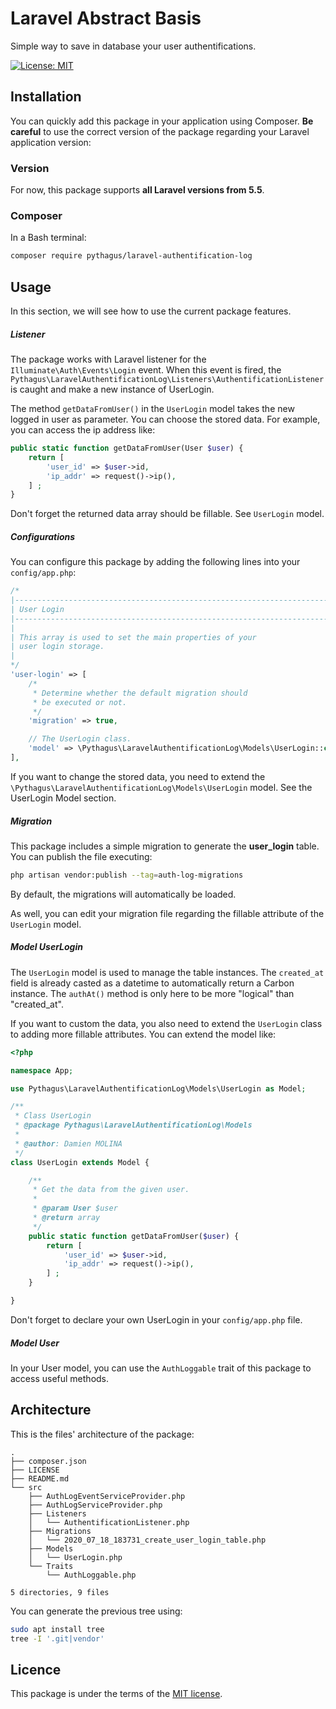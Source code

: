 # Laravel Abstract Basis
Simple way to save in database your user authentifications.

[![License: MIT](https://img.shields.io/badge/License-MIT-yellow.svg)](https://opensource.org/licenses/MIT)

## Installation
You can quickly add this package in your application using Composer. **Be careful** to use the correct version of the package regarding your Laravel application version:

### Version
For now, this package supports **all Laravel versions from 5.5**.

### Composer
In a Bash terminal:
```bash
composer require pythagus/laravel-authentification-log
```

## Usage
In this section, we will see how to use the current package features.

##### Listener
The package works with Laravel listener for the ```Illuminate\Auth\Events\Login``` event. When this event is fired, 
the ```Pythagus\LaravelAuthentificationLog\Listeners\AuthentificationListener``` is caught and make a new instance of UserLogin.

The method ```getDataFromUser()``` in the ```UserLogin``` model takes the new logged in user as parameter. You can choose the stored data. For example, you can 
access the ip address like:
```php
public static function getDataFromUser(User $user) {
    return [
        'user_id' => $user->id,
        'ip_addr' => request()->ip(),
    ] ;
}
```

Don't forget the returned data array should be fillable. See ```UserLogin``` model.

##### Configurations
You can configure this package by adding the following lines into your ```config/app.php```:
```php
/*
|--------------------------------------------------------------------------
| User Login
|--------------------------------------------------------------------------
|
| This array is used to set the main properties of your
| user login storage.
|
*/
'user-login' => [
    /*
     * Determine whether the default migration should
     * be executed or not.
     */
    'migration' => true,

    // The UserLogin class.
    'model' => \Pythagus\LaravelAuthentificationLog\Models\UserLogin::class,
],
```
If you want to change the stored data, you need to extend the ```\Pythagus\LaravelAuthentificationLog\Models\UserLogin``` model.
See the UserLogin Model section.

##### Migration
This package includes a simple migration to generate the **user_login** table. You can publish the file executing:
```bash
php artisan vendor:publish --tag=auth-log-migrations
```
By default, the migrations will automatically be loaded.

As well, you can edit your migration file regarding the fillable attribute of the ```UserLogin``` model.

##### Model UserLogin
The ```UserLogin``` model is used to manage the table instances. The ```created_at``` field is already casted as a datetime
to automatically return a Carbon instance. The ```authAt()``` method is only here to be more "logical" than "created_at".

If you want to custom the data, you also need to extend the ```UserLogin``` class to adding more fillable attributes. 
You can extend the model like:
```php
<?php

namespace App;

use Pythagus\LaravelAuthentificationLog\Models\UserLogin as Model;

/**
 * Class UserLogin
 * @package Pythagus\LaravelAuthentificationLog\Models
 *
 * @author: Damien MOLINA
 */
class UserLogin extends Model {

	/**
	 * Get the data from the given user.
	 *
	 * @param User $user
	 * @return array
	 */
	public static function getDataFromUser($user) {
		return [
			'user_id' => $user->id,
			'ip_addr' => request()->ip(),
		] ;
	}

}
```

Don't forget to declare your own UserLogin in your ```config/app.php``` file.

##### Model User
In your User model, you can use the ```AuthLoggable``` trait of this package to access useful methods.

## Architecture
This is the files' architecture of the package:

```
.
├── composer.json
├── LICENSE
├── README.md
└── src
    ├── AuthLogEventServiceProvider.php
    ├── AuthLogServiceProvider.php
    ├── Listeners
    │   └── AuthentificationListener.php
    ├── Migrations
    │   └── 2020_07_18_183731_create_user_login_table.php
    ├── Models
    │   └── UserLogin.php
    └── Traits
        └── AuthLoggable.php

5 directories, 9 files
```

You can generate the previous tree using:
```bash
sudo apt install tree
tree -I '.git|vendor'
```

## Licence
This package is under the terms of the [MIT license](https://opensource.org/licenses/MIT).
